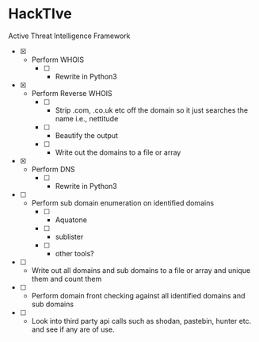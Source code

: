 # HackTIve
Active Threat Intelligence Framework

- [x] - Perform WHOIS
    - [ ] - Rewrite in Python3
- [x] - Perform Reverse WHOIS
    - [ ] - Strip .com, .co.uk etc off the domain so it just searches the name i.e., nettitude
    - [ ] - Beautify the output
    - [ ] - Write out the domains to a file or array
- [x] - Perform DNS
    - [ ] - Rewrite in Python3
- [ ] - Perform sub domain enumeration on identified domains
    - [ ] - Aquatone
    - [ ] - sublister
    - [ ] - other tools?
- [ ] - Write out all domains and sub domains to a file or array and unique them and count them
- [ ] - Perform domain front checking against all identified domains and sub domains
- [ ] - Look into third party api calls such as shodan, pastebin, hunter etc. and see if any are of use.
